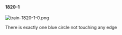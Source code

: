 #### 1820-1
![train-1820-1-0.png](https://github.com/lil-lab/nlvr/raw/master/nlvr/train/images/79/train-1820-1-0.png "train-1820-1-0.png")

There is exactly one blue circle not touching any edge